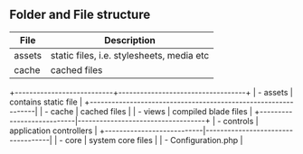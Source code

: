 ## Folder and File structure
| File		 | Description	 |
|--|--|
| assets |static files, i.e. stylesheets, media etc	|
| cache	 |cached files								|

+---------------------------+-----------------------------------+
| - assets					| contains static file				|
+---------------------------------------------------------------|
| - cache					| cached files						|
|   - views					| compiled blade files				|
+---------------------------|-----------------------------------+
| - controls				| application controllers 			|
+---------------------------|-----------------------------------|
| - core					| system core files					|
|	- Configuration.php		|